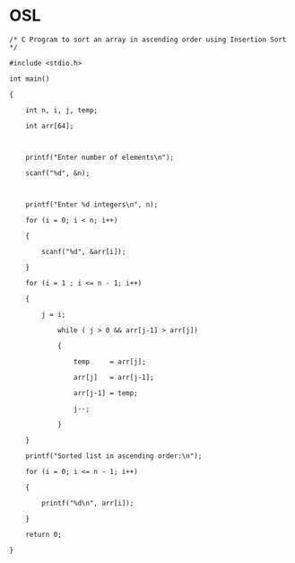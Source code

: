 # OSL

 
    /* C Program to sort an array in ascending order using Insertion Sort */

    #include <stdio.h>

    int main()

    {

        int n, i, j, temp;

        int arr[64];

     

        printf("Enter number of elements\n");

        scanf("%d", &n);

     

        printf("Enter %d integers\n", n);

        for (i = 0; i < n; i++)

        {

            scanf("%d", &arr[i]);

        }

        for (i = 1 ; i <= n - 1; i++)

        {

    	    j = i;

                while ( j > 0 && arr[j-1] > arr[j])

                {	        

                    temp     = arr[j];

                    arr[j]   = arr[j-1];

                    arr[j-1] = temp;

                    j--;

                }

        }

        printf("Sorted list in ascending order:\n");

        for (i = 0; i <= n - 1; i++)

        {

            printf("%d\n", arr[i]);

        }

        return 0;

    }